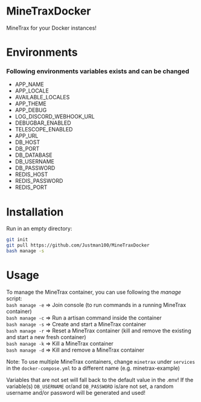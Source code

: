 # MineTraxDocker
MineTrax for your Docker instances!

# Environments
### Following environments variables exists and can be changed
- APP_NAME
- APP_LOCALE
- AVAILABLE_LOCALES
- APP_THEME
- APP_DEBUG
- LOG_DISCORD_WEBHOOK_URL
- DEBUGBAR_ENABLED
- TELESCOPE_ENABLED
- APP_URL
- DB_HOST
- DB_PORT
- DB_DATABASE
- DB_USERNAME
- DB_PASSWORD
- REDIS_HOST
- REDIS_PASSWORD
- REDIS_PORT

# Installation
Run in an empty directory:

```bash
git init
git pull https://github.com/Justman100/MineTraxDocker
bash manage -s
```

# Usage
To manage the MineTrax container, you can use following the *manage* script:
<br>
`bash manage -e` => Join console (to run commands in a running MineTrax container)
<br>
`bash manage -c` => Run a artisan command inside the container
<br>
`bash manage -s` => Create and start a MineTrax container
<br>
`bash manage -r` => Reset a MineTrax container (kill and remove the existing and start a new fresh container)
<br>
`bash manage -k` => Kill a MineTrax container
<br>
`bash manage -d` => Kill and remove a MineTrax container
<br>

Note: To use multiple MineTrax containers, change `minetrax` under `services` in the `docker-compose.yml` to a different name (e.g. minetrax-example)


Variables that are not set will fall back to the default value in the .env! If the variable(s) `DB_USERNAME` or/and `DB_PASSWORD` is/are not set, a random username and/or password will be generated and used!